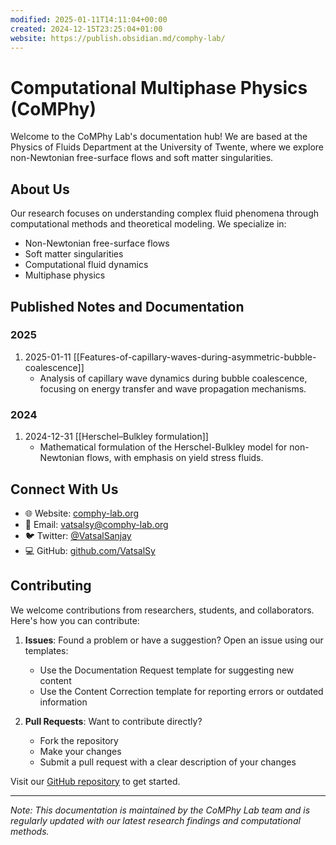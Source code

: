 ```yaml
---
modified: 2025-01-11T14:11:04+00:00
created: 2024-12-15T23:25:04+01:00
website: https://publish.obsidian.md/comphy-lab/
---
```

# Computational Multiphase Physics (CoMPhy)

Welcome to the CoMPhy Lab's documentation hub! We are based at the Physics of Fluids Department at the University of Twente, where we explore non-Newtonian free-surface flows and soft matter singularities.

## About Us

Our research focuses on understanding complex fluid phenomena through computational methods and theoretical modeling. We specialize in:

- Non-Newtonian free-surface flows
- Soft matter singularities
- Computational fluid dynamics
- Multiphase physics

## Published Notes and Documentation

### 2025
1. 2025-01-11 [[Features-of-capillary-waves-during-asymmetric-bubble-coalescence]]
   - Analysis of capillary wave dynamics during bubble coalescence, focusing on energy transfer and wave propagation mechanisms.

### 2024
1. 2024-12-31 [[Herschel–Bulkley formulation]]
   - Mathematical formulation of the Herschel-Bulkley model for non-Newtonian flows, with emphasis on yield stress fluids.

## Connect With Us

- 🌐 Website: [comphy-lab.org](http://www.comphy-lab.org)
- 📧 Email:   [vatsalsy@comphy-lab.org](mailto:vatsalsy@comphy-lab.org)
- 🐦 Twitter: [@VatsalSanjay](https://twitter.com/VatsalSanjay)
- 💻 GitHub: [github.com/VatsalSy](https://github.com/VatsalSy)

## Contributing

We welcome contributions from researchers, students, and collaborators. Here's how you can contribute:

1. **Issues**: Found a problem or have a suggestion? Open an issue using our templates:
   - Use the Documentation Request template for suggesting new content
   - Use the Content Correction template for reporting errors or outdated information

2. **Pull Requests**: Want to contribute directly? 
   - Fork the repository
   - Make your changes
   - Submit a pull request with a clear description of your changes

Visit our [GitHub repository](https://github.com/comphy-lab/CoMPhy-Lab-Blogs) to get started.

---
*Note: This documentation is maintained by the CoMPhy Lab team and is regularly updated with our latest research findings and computational methods.*